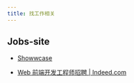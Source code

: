 ```yaml
---
title: 找工作相关
---
```


## Jobs-site

- [Showwcase](https://www.showwcase.com/)

- [Web 前端开发工程师招聘 | Indeed.com](https://cn.indeed.com/jobs?q=Web+%E5%89%8D%E7%AB%AF%E5%BC%80%E5%8F%91%E5%B7%A5%E7%A8%8B%E5%B8%88&from=mobRdr&utm_source=%2Fm%2F&utm_medium=redir&utm_campaign=dt&vjk=c3919e311fc0745a)

